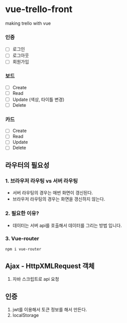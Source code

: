# vue-trello-front

making trello with vue

### 인증

- [ ] 로그인
- [ ] 로그아웃
- [ ] 회원가입

### 보드

- [ ] Create
- [ ] Read
- [ ] Update (색상, 타이틀 변경)
- [ ] Delete

### 카드

- [ ] Create
- [ ] Read
- [ ] Update
- [ ] Delete

## 라우터의 필요성

### 1. 브라우저 라우팅 vs 서버 라우팅

- 서버 라우팅의 경우는 매번 화면이 갱신된다.
- 브라우저 라우팅의 경우는 화면을 갱신하지 않는다.

### 2. 필요한 이유?

- 데이터는 서버 api를 호출해서 데이터를 그리는 방법 입니다.

### 3. Vue-router

```bash
npm i vue-router
```

## Ajax - HttpXMLRequest 객체

1. 자바 스크립트로 api 요청

## 인증

1. jwt를 이용해서 토큰 정보를 해서 만든다.
2. localStorage
